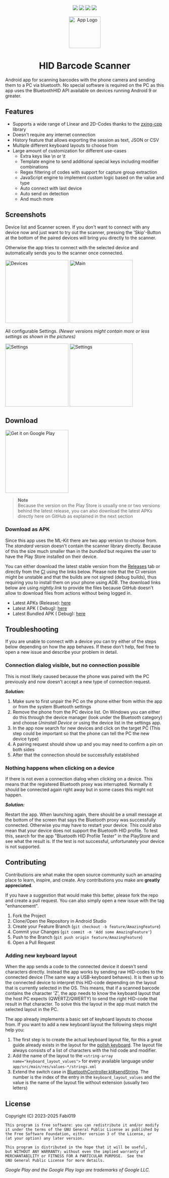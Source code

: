 <div align="center">
  <a href="https://github.com/Fabi019/hid-barcode-scanner/actions/workflows/android.yml"><img src="https://github.com/Fabi019/hid-barcode-scanner/actions/workflows/android.yml/badge.svg" /></a>
  <a href="https://github.com/Fabi019/hid-barcode-scanner/releases"><img src="https://img.shields.io/github/v/release/Fabi019/hid-barcode-scanner?include_prereleases" /></a>
  <a href="https://play.google.com/store/apps/details?id=dev.fabik.bluetoothhid&pcampaignid=pcampaignidMKT-Other-global-all-co-prtnr-py-PartBadge-Mar2515-1"><img src="https://img.shields.io/endpoint?color=brightgreen&logo=google-play&logoColor=white&url=https%3A%2F%2Fplay.cuzi.workers.dev%2Fplay%3Fi%3Ddev.fabik.bluetoothhid%26l%3DDownloads%26m%3D%24totalinstalls"></a>
  <a href="https://github.com/Fabi019/hid-barcode-scanner/actions/workflows/test.yml"><img src="https://github.com/Fabi019/hid-barcode-scanner/actions/workflows/test.yml/badge.svg" /></a>

  <br/>
  <br/>

  <img alt="App Logo" src="app/src/main/ic_launcher-playstore.png" width="100" />

  <h1>HID Barcode Scanner</h1>
</div>


Android app for scanning barcodes with the phone camera and sending them to a PC via bluetooth. No
special software is required on the PC as this app uses the BluetoothHID API available on devices
running Android 9 or greater.

## Features

- Supports a wide range of Linear and 2D-Codes thanks to
  the [zxing-cpp](https://github.com/zxing-cpp/zxing-cpp) library
- Doesn't require any internet connection
- History feature that allows exporting the session as text, JSON or CSV
- Multiple different keyboard layouts to choose from
- Large amount of customization for different use-cases
    - Extra keys like \n or \t
    - Template engine to send additional special keys including modifier combinations
    - Regex filtering of codes with support for capture group extraction
    - JavaScript engine to implement custom logic based on the value and type
    - Auto connect with last device
    - Auto send on detection
    - And much more

## Screenshots

Device list and Scanner screen. If you don't want to connect with any device now and just want to
try out the scanner, pressing the 'Skip'-Button at the bottom of the paired devices will bring you
directly to the scanner.

Otherwise the app tries to connect with the selected device and automatically sends you to the
scanner once connected.

<img alt="Devices" src="img/devices.png" width="200px" /> <img alt="Main" src="img/main.png" width="200px" />

All configurable Settings. *(Newer versions might contain more or less settings as shown in the
pictures)*

<img alt="Settings" src="img/settings1.png" width="200px" /> <img alt="Settings" src="img/settings2.png" width="200px" />

## Download

<a href='https://play.google.com/store/apps/details?id=dev.fabik.bluetoothhid&pcampaignid=pcampaignidMKT-Other-global-all-co-prtnr-py-PartBadge-Mar2515-1'><img alt='Get it on Google Play' src='https://play.google.com/intl/en_us/badges/static/images/badges/en_badge_web_generic.png' width='200px'/></a>

> **Note**</br>
> Because the version on the Play Store is usually one or two versions behind the latest release,
> you can also download the latest APKs directly here on GitHub as explained in the next section

### Download as APK

Since this app uses the ML-Kit there are two app version to choose from. The *standard* version
doesn't contain the scanner library directly. Because of this the size much smaller than in the
*bundled* but requires the user to have the Play Store installed on their device.

You can either download the latest stable version from
the [Releases](https://github.com/Fabi019/hid-barcode-scanner/releases) tab or directly from
the [CI](https://github.com/Fabi019/hid-barcode-scanner/actions/workflows/test.yml) using the links
below. Please note that the CI version might be unstable and that the builds are not signed (debug
builds), thus requiring you to install them on your phone using *ADB*. The download links below
are using *nightly.link* to provide the files because GitHub doesn't allow to download files from
actions without being logged in.

- Latest APKs (Release): [here](https://github.com/Fabi019/hid-barcode-scanner/releases/latest)
- Latest
  APK (
  Debug): [here](https://nightly.link/Fabi019/hid-barcode-scanner/workflows/test/main/APK%28s%29%20debug%20generated.zip)
- Latest Bundled
  APK (
  Debug): [here](https://nightly.link/Fabi019/hid-barcode-scanner/workflows/test/main/APK%28s%29%20debug%20generated%20%28Bundled%29.zip)

## Troubleshooting

If you are unable to connect with a device you can try either of the steps below depending on how
the app behaves.
If these don't help, feel free to open a new issue and describe your problem in detail.

### Connection dialog visible, but no connection possible

This is most likely caused because the phone was paired with the PC previously and now doesn't
accept a new type of connection request.

***Solution:***

1. Make sure to first unpair the PC on the phone either from within the app or from the system
   Bluetooth settings
2. Remove the phone from the PC device list.
   On Windows you can either do this through the device manager (look under the Bluetooth category)
   and choose *Uninstall Device* or using the device list in the settings app.
3. In the app now search for new devices and click on the target PC (This step could be important so
   that the phone can tell the PC the new device type)
4. A pairing request should show up and you may need to confirm a pin on both sides
5. After that the connection should be successfully established

### Nothing happens when clicking on a device

If there is not even a connection dialog when clicking on a device. This means that the registered
Bluetooth proxy was interrupted. Normally it should be connected again right away but in some cases
this might not happen.

***Solution:***

Restart the app. When launching again, there should be a small message at the bottom of the screen
that says the Bluetooth proxy was successfully connected. Otherwise you may have to restart your
device. This could also mean that your device does not support the Bluetooth HID profile. To test
this, search for the app "Bluetooth HID Profile Tester" in the PlayStore and see what the result is.
If the test is not successful, unfortunately your device is not supported.

## Contributing

Contributions are what make the open source community such an amazing place to learn, inspire, and create. Any contributions you make are **greatly appreciated**.

If you have a suggestion that would make this better, please fork the repo and create a pull request. You can also simply open a new issue with the tag "enhancement".

1. Fork the Project
2. Clone/Open the Repository in Android Studio
3. Create your Feature Branch (`git checkout -b feature/AmazingFeature`)
4. Commit your Changes (`git commit -m 'Add some AmazingFeature'`)
5. Push to the Branch (`git push origin feature/AmazingFeature`)
6. Open a Pull Request

### Adding new keyboard layout

When the app sends a code to the connected device it doesn't send characters directly.
Instead the app works by sending raw HID-codes to the connected device (The same way a USB-keyboard
behaves).
It is then up to the connected device to interpret this HID-code depending on the layout that is
currently selected in the OS.
This means, that if a scanned barcode contains the character 'Z', the app needs to know the keyboard
layout that the host PC expects (QWERTZ/QWERTY) to send the right HID-code that result in that
character.
To solve this the layout in the app must match the selected layout in the PC.

The app already implements a basic set of keyboard layouts to choose from.
If you want to add a new keyboard layout the following steps might help you:

1. The first step is to create the actual keyboard layout file, for this a great guide already
   exists in the layout for the [polish keyboard](app/src/main/assets/keymaps/pl.layout).
   The layout file always consists of a list of characters with the hid code and modifier.
2. Add the name of the layout to the `<string-array name="keyboard_layout_values">` for every
   available language under `app/src/main/res/values-*/strings.xml`
3. Extend the switch case
   in [BluetoothController.kt#sendString](app/src/main/java/dev/fabik/bluetoothhid/bt/BluetoothController.kt#L285).
   The number is the index of the entry in the `keyboard_layout_values` and the value is the name of
   the layout file without extension (usually two letters)

## License

Copyright (C) 2023-2025 Fabi019

    This program is free software: you can redistribute it and/or modify
    it under the terms of the GNU General Public License as published by
    the Free Software Foundation, either version 3 of the License, or
    (at your option) any later version.

    This program is distributed in the hope that it will be useful,
    but WITHOUT ANY WARRANTY; without even the implied warranty of
    MERCHANTABILITY or FITNESS FOR A PARTICULAR PURPOSE.  See the
    GNU General Public License for more details.

*Google Play and the Google Play logo are trademarks of Google LLC.*
